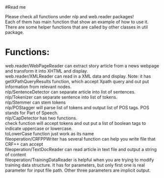 #Read me

Please check all functions under nlp and web.reader packages!<br />
Each of them has main function that show an example of how to use it.<br />
There are some helper functions that are called by other classes in util package.<br />

Functions:
===
web.reader/WebPageReader can extract  story article from a news webpage and transform it into XHTML and display.<br />
web.reader/XMLReader can read in a XML data and display. Note: it has getXPathQueryResults function, which accept Xpath query and out put information from relevant nodes.<br />
nlp/SentenceDetector can separate article into list of sentences.<br />
nlp/Tokenizer can separate sentence into list of tokens.<br />
nlp/Stemmer can stem tokens<br />
nlp/POStagger will parse list of tokens and output list of POS tags. POS stands for Part of Speech.<br />
nlp/CapDetector has two functions. <br />
check function will accept tokens and out put a list of boolean tags to indicate uppercase or lowercase.<br />
toLowerCase function just work as its name<br />
fileoperation/CRFPPWriter has several function can help you write file that CRF++ can accept<br />
fileoperation/TextDocReader can read article in text file and output a string of content<br />
fileoperation/TrainingDataReader is helpful when you are trying to modify training data structure. It has for parameters, but only first one is real parameter for input file path. Other three parameters are implicit output.<br />
